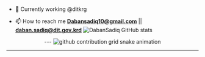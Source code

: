 ###

- 🔭 Currently working @ditkrg

- 📫 How to reach me **Dabansadiq10@gmail.com** || **daban.sadiq@dit.gov.krd**
  ![DabanSadiq GitHub stats](https://github-readme-stats.vercel.app/api?username=Dabansadiq&show_icons=true&theme=github_dark&count_private=true)

<!--
**DabanSadiq/DabanSadiq** is a ✨ _special_ ✨ repository because its `README.md` (this file) appears on your GitHub profile.

Here are some ideas to get you started:


- 🌱 I’m currently learning ...
- 👯 I’m looking to collaborate on ...
- 🤔 I’m looking for help with ...
- 💬 Ask me about ...
- 📫 How to reach me: ...
- 😄 Pronouns: ..
- ⚡ Fun fact: ...0


-->

<!-- Snake contributions graph https://github.com/Platane/snk -->
<div align="center">
---

<picture>
  <source media="(prefers-color-scheme: dark)" srcset="https://raw.githubusercontent.com/DabanSadiq/DabanSadiq/output/github-contribution-grid-snake-dark.svg">
  <source media="(prefers-color-scheme: light)" srcset="https://raw.githubusercontent.com/DabanSadiq/DabanSadiq/output/github-contribution-grid-snake.svg">
  <img alt="github contribution grid snake animation" src="https://raw.githubusercontent.com/DabanSadiq/DabanSadiq/output/github-contribution-grid-snake.svg">
</picture>

---

</p>
  <br>
</div>

